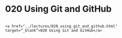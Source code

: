 # 020 Using Git and GitHub

```{admonition} Click link below to view slides in new tab

<a href="../lectures/020_using_git_and_github.html" target=”_blank”>020 Using Git and GitHub</a>

```

